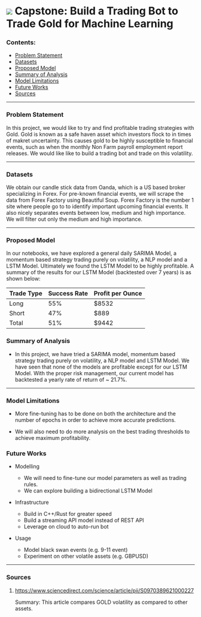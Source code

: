 # ![](https://ga-dash.s3.amazonaws.com/production/assets/logo-9f88ae6c9c3871690e33280fcf557f33.png) Capstone: Build a Trading Bot to Trade Gold for Machine Learning


### Contents:
- [Problem Statement](#Problem-Statement)
- [Datasets](#Datasets)
- [Proposed Model](#Proposed-Model)
- [Summary of Analysis](#Summary-of-Analysis)
- [Model Limitations](#Model-Limitations)
- [Future Works](#Future-Works)
- [Sources](#Sources)

---

### Problem Statement

In this project, we would like to try and find profitable trading strategies with Gold. Gold is known as a safe haven asset which investors flock to in times of makret uncertainty. This causes gold to be highly susceptible to financial events, such as when the monthly Non Farm payroll employment report releases. We would like like to build a trading bot and trade on this volatility.

---

### Datasets

We obtain our candle stick data from Oanda, which is a US based broker specializing in Forex. For pre-known financial events, we will scrape the data from Forex Factory using Beautiful Soup. Forex Factory is the number 1 site where people go to to identify important upcoming financial events. It also nicely separates events between low, medium and high importance. We will filter out only the medium and high importance.

---

### Proposed Model

In our notebooks, we have explored a general daily SARIMA Model, a momentum based strategy trading purely on volatility, a NLP model and a LSTM Model. Ultimately we found the LSTM Model to be highly profitable. A summary of the results for our LSTM Model (backtested over 7 years) is as shown below:

|Trade Type|Success Rate|Profit per Ounce|
|---|---|---|
|Long|55%|$8532|
|Short|47%|$889|
|Total|51%|$9442|

### Summary of Analysis

- In this project, we have tried a SARIMA model, momentum based strategy trading purely on volatility, a NLP model and LSTM Model. We have seen that none of the models are profitable except for our LSTM Model. With the proper risk management, our current model has backtested a yearly rate of return of ~ 21.7%.

---

### Model Limitations

- More fine-tuning has to be done on both the architecture and the number of epochs in order to achieve more accurate predictions.

- We will also need to do more analysis on the best trading thresholds to achieve maximum profitability.

### Future Works

- Modelling
    - We will need to fine-tune our model parameters as well as trading rules.
    - We can explore building a bidirectional LSTM Model

- Infrastructure
    - Build in C++/Rust for greater speed
    - Build a streaming API model instead of REST API
    - Leverage on cloud to auto-run bot

 - Usage
    - Model black swan events (e.g. 9-11 event)
    - Experiment on other volatile assets (e.g. GBPUSD)

---

### Sources

1. https://www.sciencedirect.com/science/article/pii/S0970389621000227
    
    Summary: This article compares GOLD volatility as compared to other assets.
